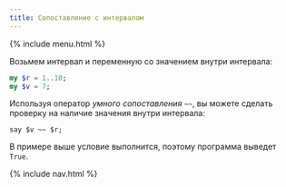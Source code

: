 ```yaml
---
title: Сопоставление с интервалом
---
```


{% include menu.html %}

Возьмем интервал и переменную со значением внутри интервала:

```raku
my $r = 1..10;
my $v = 7;
```

Используя оператор _умного сопоставления_ `~~`, вы можете сделать проверку на
наличие значения внутри интервала:

```
say $v ~~ $r;
```

В примере выше условие выполнится, поэтому программа выведет `True`.

{% include nav.html %}
